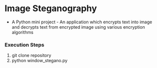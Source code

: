 # Image Steganography

* A Python mini project - An application which encrypts text into image and decrypts text from encrypted image using various encryption algorithms



###  Execution Steps

1. git clone repository
2. python window_stegano.py
